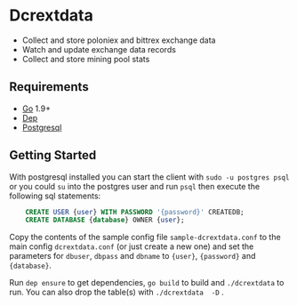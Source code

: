 # Dcrextdata
- Collect and store poloniex and bittrex exchange data
- Watch and update exchange data records
- Collect and store mining pool stats

## Requirements
- [Go](golang.org/dl) 1.9+
- [Dep](https://github.com/golang/dep)
- [Postgresql](postgresql.org/download)

## Getting Started
With postgresql installed you can start the client with `sudo -u postgres psql` or you could `su` into the postgres user and run `psql` then execute the following sql statements:
```sql
    CREATE USER {user} WITH PASSWORD '{password}' CREATEDB;
    CREATE DATABASE {database} OWNER {user};
```

Copy the contents of the sample config file `sample-dcrextdata.conf` to the main config `dcrextdata.conf` (or just create a new one) and set the parameters for `dbuser`, `dbpass` and `dbname` to `{user}`, `{password}` and `{database}`.

Run `dep ensure` to get dependencies, `go build` to build and `./dcrextdata` to run. You can also drop the table(s) with `./dcrextdata  -D` .






